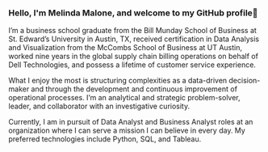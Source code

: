 ### Hello, I'm Melinda Malone, and welcome to my GitHub profile👋

I’m a business school graduate from the Bill Munday School of Business at St. Edward’s University in Austin, TX, received certification in Data Analysis and Visualization from the McCombs School of Business at UT Austin, worked nine years in the global supply chain billing operations on behalf of Dell Technologies, and possess a lifetime of customer service experience.

What I enjoy the most is structuring complexities as a data-driven decision-maker and through the development and continuous improvement of operational processes. I’m an analytical and strategic problem-solver, leader, and collaborator with an investigative curiosity.

Currently, I am in pursuit of Data Analyst and Business Analyst roles at an organization where I can serve a mission I can believe in every day. My preferred technologies include Python, SQL, and Tableau.


<!--
**melindamalone/melindamalone** is a ✨ _special_ ✨ repository because its `README.md` (this file) appears on your GitHub profile.

Here are some ideas to get you started:

- 🔭 I’m currently working on ...
- 🌱 I’m currently learning ...
- 👯 I’m looking to collaborate on ...
- 🤔 I’m looking for help with ...
- 💬 Ask me about ...
- 📫 How to reach me: ...
- 😄 Pronouns: ...
- ⚡ Fun fact: ...
-->
